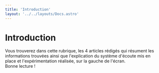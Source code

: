 ```yaml
---
title: 'Introduction'
layout: '../../layouts/Docs.astro'
---
```


# Introduction

Vous trouverez dans cette rubrique, les 4 articles rédigés qui résument les informations trouvées ainsi que l'explication du système d'écoute mis en place et l'expérimentation réalisée, sur la gauche de l'écran.
<br>Bonne lecture !